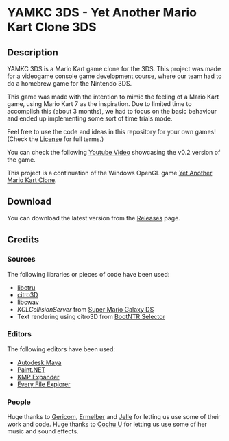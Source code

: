 # YAMKC 3DS - Yet Another Mario Kart Clone 3DS
## Description
YAMKC 3DS is a Mario Kart game clone for the 3DS. This project was made for a videogame console game development course, where our team had to do a homebrew game for the Nintendo 3DS.

This game was made with the intention to mimic the feeling of a Mario Kart game, using Mario Kart 7 as the inspiration. Due to limited time to accomplish this (about 3 months), we had to focus on the basic behaviour and ended up implementing some sort of time trials mode.

Feel free to use the code and ideas in this repository for your own games! (Check the [License](LICENSE.md) for full terms.)

You can check the following [Youtube Video](https://youtu.be/bqOL-XtQ2Nk) showcasing the v0.2 version of the game.

This project is a continuation of the Windows OpenGL game [Yet Another Mario Kart Clone](https://github.com/mariohackandglitch/YAMKC).

## Download
You can download the latest version from the [Releases](releases/latest) page.

## Credits

### Sources
The following libraries or pieces of code have been used:
- [libctru](https://github.com/devkitPro/libctru)
- [citro3D](https://github.com/devkitPro/citro3d)
- [libcwav](https://github.com/mariohackandglitch/libcwav)
- *KCLCollisionServer* from [Super Mario Galaxy DS](https://www.youtube.com/watch?v=PKG00sv0T0M)
- Text rendering using citro3D from [BootNTR Selector](https://github.com/Nanquitas/BootNTR)

### Editors
The following editors have been used:
- [Autodesk Maya](https://www.autodesk.com/products/maya/overview)
- [Paint.NET](https://www.getpaint.net/)
- [KMP Expander](https://github.com/mariohackandglitch/KMPExpander)
- [Every File Explorer](https://github.com/mariohackandglitch/EveryFileExplorer)

### People
Huge thanks to [Gericom](https://github.com/Gericom), [Ermelber](https://github.com/Ermelber) and [Jelle](https://github.com/jellees) for letting us use some of their work and code.
Huge thanks to [Cochu U](https://www.youtube.com/c/CochuU) for letting us use some of her music and sound effects.
